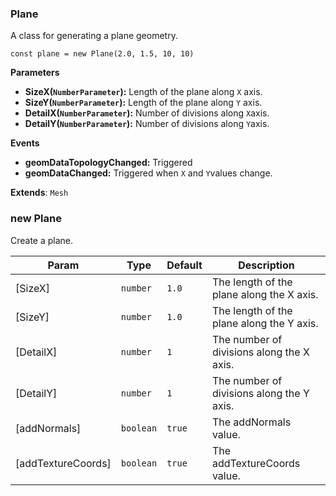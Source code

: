 <a name="Plane"></a>

### Plane 
A class for generating a plane geometry.

```
const plane = new Plane(2.0, 1.5, 10, 10)
```

**Parameters**
* **SizeX(`NumberParameter`):** Length of the plane along `X` axis.
* **SizeY(`NumberParameter`):** Length of the plane along `Y` axis.
* **DetailX(`NumberParameter`):** Number of divisions along `X`axis.
* **DetailY(`NumberParameter`):** Number of divisions along `Y`axis.

**Events**
* **geomDataTopologyChanged:** Triggered
* **geomDataChanged:** Triggered when `X` and `Y`values change.


**Extends**: <code>Mesh</code>  
<a name="new_Plane_new"></a>

### new Plane
Create a plane.


| Param | Type | Default | Description |
| --- | --- | --- | --- |
| [SizeX] | <code>number</code> | <code>1.0</code> | The length of the plane along the X axis. |
| [SizeY] | <code>number</code> | <code>1.0</code> | The length of the plane along the Y axis. |
| [DetailX] | <code>number</code> | <code>1</code> | The number of divisions along the X axis. |
| [DetailY] | <code>number</code> | <code>1</code> | The number of divisions along the Y axis. |
| [addNormals] | <code>boolean</code> | <code>true</code> | The addNormals value. |
| [addTextureCoords] | <code>boolean</code> | <code>true</code> | The addTextureCoords value. |

